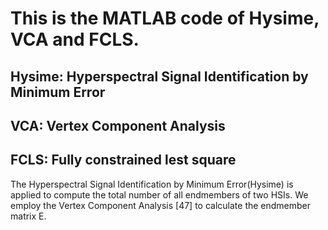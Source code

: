 # This is the MATLAB code of Hysime, VCA and FCLS.

## Hysime: Hyperspectral Signal Identification by Minimum Error

## VCA: Vertex Component Analysis

## FCLS: Fully constrained lest square

The Hyperspectral Signal Identification by Minimum Error(Hysime) is applied to compute the total number of all endmembers of two HSIs. 
We employ the Vertex Component Analysis [47] to calculate the endmember matrix E.
